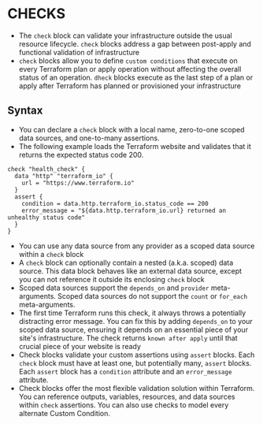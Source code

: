 # CHECKS
- The `check` block can validate your infrastructure outside the usual resource lifecycle. `check` blocks address a gap between post-apply and functional validation of infrastructure
- `check` blocks allow you to define `custom conditions` that execute on every Terraform plan or apply operation without affecting the overall status of an operation. `dheck` blocks execute as the last step of a plan or apply after Terraform has planned or provisioned your infrastructure
## Syntax
- You can declare a `check` block with a local name, zero-to-one scoped data sources, and one-to-many assertions.
- The following example loads the Terraform website and validates that it returns the expected status code 200.
```
check "health_check" {
  data "http" "terraform_io" {
    url = "https://www.terraform.io"
  }
  assert {
    condition = data.http.terraform_io.status_code == 200
    error_message = "${data.http.terraform_io.url} returned an unhealthy status code"
  }
}
```
- You can use any data source from any provider as a scoped data source within a `check` block
- A `check` block can optionally contain a nested (a.k.a. scoped) data source. This data block behaves like an external data source, except you can not reference it outside its enclosing `check` block
- Scoped data sources support the `depends_on` and `provider` meta-arguments. Scoped data sources do not support the `count` or `for_each` meta-arguments.
- The first time Terraform runs this check, it always throws a potentially distracting error message. You can fix this by adding `depends_on` to your scoped data source, ensuring it depends on an essential piece of your site's infrastructure. The check returns `known after apply` until that crucial piece of your website is ready
- Check blocks validate your custom assertions using `assert` blocks. Each `check` block must have at least one, but potentially many, `assert` blocks. Each `assert` block has a `condition` attribute and an `error_message` attribute.
- Check blocks offer the most flexible validation solution within Terraform. You can reference outputs, variables, resources, and data sources within `check` assertions. You can also use checks to model every alternate Custom Condition.
